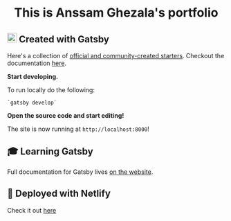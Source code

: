 <p align="center">
<h1 align="center">
  This is Anssam Ghezala's portfolio
</h1>
<p align="center">

##  <img alt="Gatsby" src="https://www.gatsbyjs.org/monogram.svg" width="22" /> Created with Gatsby

 Here's a collection of [official and community-created starters](https://www.gatsbyjs.org/docs/gatsby-starters/).
 Checkout the documentation [here](https://www.gatsbyjs.org/docs). 

  **Start developing.**
   
   To run locally do the following: 
   
    `gatsby develop`
    
  **Open the source code and start editing!**

   The site is now running at `http://localhost:8000`!

## 🎓 Learning Gatsby

 Full documentation for Gatsby lives [on the website](https://www.gatsbyjs.org/).

## 💫 Deployed with Netlify

Check it out [here](anssamghezala.netlify.com)
